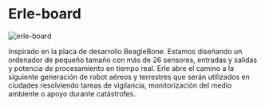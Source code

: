 # Erle-board

![erle-board](img/intro/board2.png)

Inspirado en la placa de desarrollo BeagleBone. Estamos diseñando un ordenador de pequeño tamaño con más de 26 sensores, entradas y salidas y potencia de procesamiento en tiempo real. Erle abre el camino a la siguiente generación de robot aéreos y terrestres que serán utilizados en ciudades resolviendo tareas de vigilancia, monitorización del medio ambiente o apoyo durante catástrofes.
